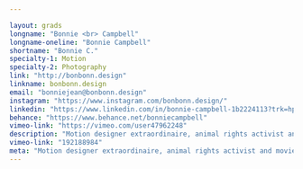 ```yaml
---

layout: grads
longname: "Bonnie <br> Campbell"
longname-oneline: "Bonnie Campbell"
shortname: "Bonnie C."
specialty-1: Motion
specialty-2: Photography
link: "http://bonbonn.design"
linkname: bonbonn.design
email: "bonniejean@bonbonn.design"
instagram: "https://www.instagram.com/bonbonn.design/"
linkedin: "https://www.linkedin.com/in/bonnie-campbell-1b2224113?trk=hp-identity-photo"
behance: "https://www.behance.net/bonniecampbell"
vimeo-link: "https://vimeo.com/user47962248"
description: "Motion designer extraordinaire, animal rights activist and movie buff! I love making people smile with my creations, and pride myself on my resourcefulness to learn and explore new techniques."
vimeo-link: "192188984"
meta: "Motion designer extraordinaire, animal rights activist and movie buff! I love making people smile with my creations, and pride myself on my resourcefulness to learn and explore new techniques."
---
```

